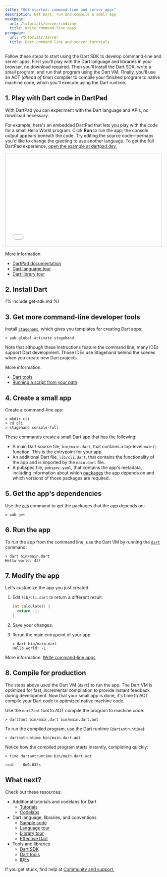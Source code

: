 ```yaml
---
title: "Get started: command-line and server apps"
description: Get Dart, run and compile a small app
nextpage:
  url: /tutorials/server/cmdline
  title: Write command-line apps
prevpage:
  url: /tutorials/server
  title: Dart command-line and server tutorials
---
```


Follow these steps to start using the Dart SDK to develop command-line and server apps.
First you’ll play with the Dart language and libraries in your browser, no download required.
Then you’ll install the Dart SDK, write a small program, and run that program using the Dart VM.
Finally, you'll use an AOT (_ahead of time_) compiler to compile your finished program to native machine code,
which you'll execute using the Dart runtime.

## 1. Play with Dart code in DartPad

With DartPad you can experiment with the Dart language and APIs,
no download necessary.

For example, here's an embedded DartPad that lets you play with the code for a
small Hello World program. Click **Run** to run the app; the console output
appears beneath the code. Try editing the source code—perhaps you'd like to
change the greeting to use another language. To get the full DartPad experience,
<a href="{{site.dartpad}}/27e044ec9e2957d9c5c7062871ce8bf3" target="_blank">open
the example at dartpad.dev.</a>

<iframe
    src="{{site.custom.dartpadx.embed-inline-prefix}}?id=27e044ec9e2957d9c5c7062871ce8bf3"
    width="100%"
    height="300px"
    style="border: 1px solid #ccc;">
</iframe>

More information:

* [DartPad documentation][]
* [Dart language tour][]
* [Dart library tour][]

## 2. Install Dart

{% include get-sdk.md %}

<!-- PENDING: the following instructions assume you have set the PATH.
     We should update the included instructions to refer to that. -->

## 3. Get more command-line developer tools

Install [`stagehand`,][stagehand] which gives you templates for creating Dart apps:

```terminal
> pub global activate stagehand
```


Note that although these instructions feature the command line,
many IDEs support Dart development.
Those IDEs use Stagehand behind the scenes when you create new Dart projects.

<!-- PENDING: the following instructions assume you have the bin directory for the system cache in your path. -->

More information:

* [Dart tools](/tools)
* [Running a script from your path](/tools/pub/cmd/pub-global#running-a-script-from-your-path)

## 4. Create a small app

Create a command-line app:

```terminal
> mkdir cli
> cd cli
> stagehand console-full
```

These commands create a small Dart app that has the following:

* A main Dart source file, `bin/main.dart`, that contains a top-level
  `main()` function. This is the entrypoint for your app.
* An additional Dart file, `lib/cli.dart`, that contains the functionality of
  the app and is imported by the `main.dart` file.
* A pubspec file, `pubspec.yaml`, that contains the app's metadata, including
  information about which [packages](/guides/packages) the app depends on
  and which versions of those packages are required.

## 5. Get the app's dependencies

Use the [`pub`](/tools/pub/cmd) command to get the packages
that the app depends on:

```terminal
> pub get
```

## 6. Run the app

To run the app from the command line, use the Dart VM by running the
[`dart`](/tools/dart-vm) command:

```terminal
> dart bin/main.dart
Hello world: 42!
```

## 7. Modify the app

Let's customize the app you just created.

 1. Edit `lib/cli.dart` to return a different result:

    ```dart
    int calculate() {
      return -1;
    }
    ```
 1. Save your changes.

 1. Rerun the main entrypoint of your app:

    ```terminal
    > dart bin/main.dart
    Hello world: -1
    ```

More information:
[Write command-line apps](/tutorials/server/cmdline)

## 8. Compile for production

The steps above used the Dart VM (`dart`) to run the app. The Dart VM is
optimized for fast, incremental compilation to provide instant feedback
during development. Now that your small app is done, it's time to AOT compile your
Dart code to optimized native machine code.

Use the `dart2aot` tool to AOT compile the program to machine code:

```terminal
> dart2aot bin/main.dart bin/main.dart.aot
```

To run the compiled program, use the Dart runtime (`dartaotruntime`):

```terminal
> dartaotruntime bin/main.dart.aot
```

Notice how the compiled program starts instantly, completing quickly:

```terminal
> time dartaotruntime bin/main.dart.aot

real	0m0.032s
```

## What next?

Check out these resources:

* Additional tutorials and codelabs for Dart
  * [Tutorials](/tutorials)
  * [Codelabs](/codelabs)
* Dart language, libraries, and conventions
  * [Sample code](/samples)
  * [Language tour](/guides/language/language-tour)
  * [Library tour](/guides/libraries/library-tour)
  * [Effective Dart](/guides/language/effective-dart)
* Tools and libraries
  * [Dart SDK](/tools/sdk)
  * [Dart tools](/tools)
  * [IDEs](/tools#ides-and-editors)

If you get stuck, find help at [Community and support.](/community)

[stagehand]: {{site.pub-pkg}}/stagehand
[DartPad documentation]: /tools/dartpad
[Dart language tour]: /guides/language/language-tour
[Dart library tour]: /guides/libraries/library-tour
[ide]: /tools#ides-and-editors
